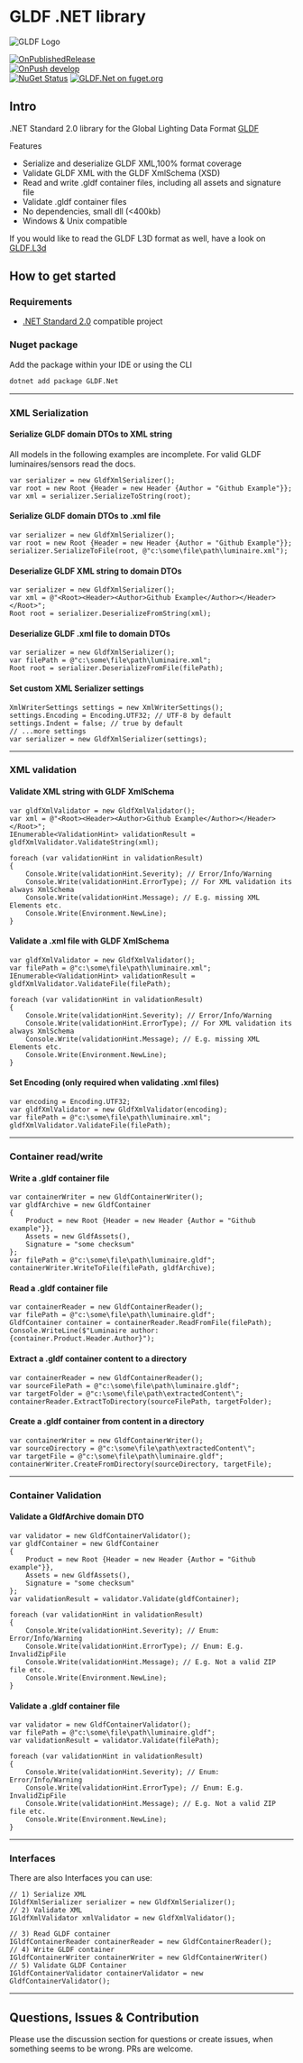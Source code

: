 # GLDF .NET library

![GLDF Logo](/img/logo.png)

[![OnPublishedRelease](https://github.com/globallightingdata/gldf.net/actions/workflows/OnPublishedRelease.yml/badge.svg)](https://github.com/globallightingdata/gldf.net/actions/workflows/OnPublishedRelease.yml)  
[![OnPush develop](https://github.com/globallightingdata/gldf.net/actions/workflows/OnPushDevelop.yml/badge.svg)](https://github.com/globallightingdata/gldf.net/actions/workflows/OnPushDevelop.yml)  
[![NuGet Status](https://img.shields.io/nuget/v/GLDF.Net.svg)](https://www.nuget.org/packages/GLDF.Net/) [![GLDF.Net on fuget.org](https://www.fuget.org/packages/GLDF.Net/badge.svg)](https://www.fuget.org/packages/GLDF.Net)

## Intro

.NET Standard 2.0 library for the Global Lighting Data Format [GLDF](https://gldf.io)

Features

- Serialize and deserialize GLDF XML,100% format coverage
- Validate GLDF XML with the GLDF XmlSchema (XSD)
- Read and write .gldf container files, including all assets and signature file
- Validate .gldf container files
- No dependencies, small dll (<400kb)
- Windows & Unix compatible

If you would like to read the GLDF L3D format as well, have a look on [GLDF.L3d](https://github.com/globallightingdata/l3d.net)

## How to get started

### Requirements

- [.NET Standard 2.0](https://docs.microsoft.com/de-de/dotnet/standard/net-standard) compatible project

### Nuget package

Add the package within your IDE or using the CLI

```bash
dotnet add package GLDF.Net
```

---

### XML Serialization

#### Serialize GLDF domain DTOs to XML string

All models in the following examples are incomplete. For valid GLDF luminaires/sensors read the docs.

```CSharp
var serializer = new GldfXmlSerializer();
var root = new Root {Header = new Header {Author = "Github Example"}};
var xml = serializer.SerializeToString(root);
```

#### Serialize GLDF domain DTOs to .xml file

```CSharp
var serializer = new GldfXmlSerializer();
var root = new Root {Header = new Header {Author = "Github Example"}};
serializer.SerializeToFile(root, @"c:\some\file\path\luminaire.xml");
```

#### Deserialize GLDF XML string to domain DTOs

```CSharp
var serializer = new GldfXmlSerializer();
var xml = @"<Root><Header><Author>Github Example</Author></Header></Root>";
Root root = serializer.DeserializeFromString(xml);
```

#### Deserialize GLDF .xml file to domain DTOs

```CSharp
var serializer = new GldfXmlSerializer();
var filePath = @"c:\some\file\path\luminaire.xml";
Root root = serializer.DeserializeFromFile(filePath);
```

#### Set custom XML Serializer settings

```CSharp
XmlWriterSettings settings = new XmlWriterSettings();
settings.Encoding = Encoding.UTF32; // UTF-8 by default
settings.Indent = false; // true by default
// ...more settings
var serializer = new GldfXmlSerializer(settings);
```

---

### XML validation

#### Validate XML string with GLDF XmlSchema

```CSharp
var gldfXmlValidator = new GldfXmlValidator();
var xml = @"<Root><Header><Author>Github Example</Author></Header></Root>";
IEnumerable<ValidationHint> validationResult = gldfXmlValidator.ValidateString(xml);

foreach (var validationHint in validationResult)
{
    Console.Write(validationHint.Severity); // Error/Info/Warning
    Console.Write(validationHint.ErrorType); // For XML validation its always XmlSchema
    Console.Write(validationHint.Message); // E.g. missing XML Elements etc.
    Console.Write(Environment.NewLine);
}
```

#### Validate a .xml file with GLDF XmlSchema

```CSharp
var gldfXmlValidator = new GldfXmlValidator();
var filePath = @"c:\some\file\path\luminaire.xml";
IEnumerable<ValidationHint> validationResult = gldfXmlValidator.ValidateFile(filePath);

foreach (var validationHint in validationResult)
{
    Console.Write(validationHint.Severity); // Error/Info/Warning
    Console.Write(validationHint.ErrorType); // For XML validation its always XmlSchema
    Console.Write(validationHint.Message); // E.g. missing XML Elements etc.
    Console.Write(Environment.NewLine);
}
```

#### Set Encoding (only required when validating .xml files)

```CSharp
var encoding = Encoding.UTF32;
var gldfXmlValidator = new GldfXmlValidator(encoding);
var filePath = @"c:\some\file\path\luminaire.xml";
gldfXmlValidator.ValidateFile(filePath);
```

---

### Container read/write

#### Write a .gldf container file

```CSharp
var containerWriter = new GldfContainerWriter();
var gldfArchive = new GldfContainer
{
    Product = new Root {Header = new Header {Author = "Github example"}},
    Assets = new GldfAssets(),
    Signature = "some checksum"
};
var filePath = @"c:\some\file\path\luminaire.gldf";
containerWriter.WriteToFile(filePath, gldfArchive);
```

#### Read a .gldf container file

```CSharp
var containerReader = new GldfContainerReader();
var filePath = @"c:\some\file\path\luminaire.gldf";
GldfContainer container = containerReader.ReadFromFile(filePath);
Console.WriteLine($"Luminaire author: {container.Product.Header.Author}");
```

#### Extract a .gldf container content to a directory

```CSharp
var containerReader = new GldfContainerReader();
var sourceFilePath = @"c:\some\file\path\luminaire.gldf";
var targetFolder = @"c:\some\file\path\extractedContent\";
containerReader.ExtractToDirectory(sourceFilePath, targetFolder);
```

#### Create a .gldf container from content in a directory

```CSharp
var containerWriter = new GldfContainerWriter();
var sourceDirectory = @"c:\some\file\path\extractedContent\";
var targetFile = @"c:\some\file\path\luminaire.gldf";
containerWriter.CreateFromDirectory(sourceDirectory, targetFile);
```

---

### Container Validation

#### Validate a GldfArchive domain DTO

```CSharp
var validator = new GldfContainerValidator();
var gldfContainer = new GldfContainer
{
    Product = new Root {Header = new Header {Author = "Github example"}},
    Assets = new GldfAssets(),
    Signature = "some checksum"
};
var validationResult = validator.Validate(gldfContainer);

foreach (var validationHint in validationResult)
{
    Console.Write(validationHint.Severity); // Enum: Error/Info/Warning
    Console.Write(validationHint.ErrorType); // Enum: E.g. InvalidZipFile
    Console.Write(validationHint.Message); // E.g. Not a valid ZIP file etc.
    Console.Write(Environment.NewLine);
}
```

#### Validate a .gldf container file

```CSharp
var validator = new GldfContainerValidator();
var filePath = @"c:\some\file\path\luminaire.gldf";
var validationResult = validator.Validate(filePath);

foreach (var validationHint in validationResult)
{
    Console.Write(validationHint.Severity); // Enum: Error/Info/Warning
    Console.Write(validationHint.ErrorType); // Enum: E.g. InvalidZipFile
    Console.Write(validationHint.Message); // E.g. Not a valid ZIP file etc.
    Console.Write(Environment.NewLine);
}
```

---

### Interfaces

There are also Interfaces you can use:

```CSharp
// 1) Serialize XML
IGldfXmlSerializer serializer = new GldfXmlSerializer();
// 2) Validate XML
IGldfXmlValidator xmlValidator = new GldfXmlValidator();

// 3) Read GLDF container
IGldfContainerReader containerReader = new GldfContainerReader();
// 4) Write GLDF container
IGldfContainerWriter containerWriter = new GldfContainerWriter()
// 5) Validate GLDF Container
IGldfContainerValidator containerValidator = new GldfContainerValidator();
```

---

## Questions, Issues & Contribution

Please use the discussion section for questions or create issues, when something seems to be wrong. PRs are welcome.

